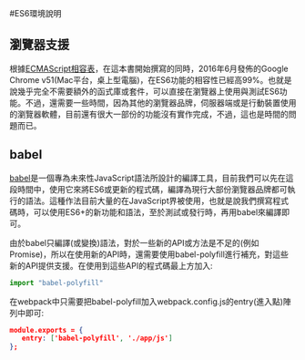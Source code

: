 #ES6環境說明

## 瀏覽器支援

根據[ECMAScript相容表](https://kangax.github.io/compat-table/es6/)，在這本書開始撰寫的同時，2016年6月發佈的Google Chrome v51(Mac平台，桌上型電腦)，在ES6功能的相容性已經高99%。也就是說幾乎完全不需要額外的函式庫或套件，可以直接在瀏覽器上使用與測試ES6功能。不過，還需要一些時間，因為其他的瀏覽器品牌，伺服器端或是行動裝置使用的瀏覽器軟體，目前還有很大一部份的功能沒有實作完成，不過，這也是時間的問題而已。

## babel

[babel](https://babeljs.io/)是一個專為未來性JavaScript語法所設計的編譯工具，目前我們可以先在這段時間中，使用它來將ES6或更新的程式碼，編譯為現行大部份瀏覽器品牌都可執行的語法。這種作法目前大量的在JavaScript界被使用，也就是說我們撰寫程式碼時，可以使用ES6+的新功能和語法，至於測試或發行時，再用babel來編譯即可。

由於babel只編譯(或變換)語法，對於一些新的API或方法是不足的(例如Promise)，所以在使用新的API時，還需要使用babel-polyfill進行補充，對這些新的API提供支援。在使用到這些API的程式碼最上方加入:

```js
import "babel-polyfill"
```

在webpack中只需要把babel-polyfill加入webpack.config.js的entry(進入點)陣列中即可:

```json
module.exports = {
   entry: ['babel-polyfill', './app/js']
};
```
